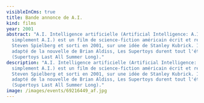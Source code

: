 ```yaml
---
visibleInCms: true
title: Bande annonce de A.I.
kind: films
year: 2001
abstract: "A.I. Intelligence artificielle (Artificial Intelligence: A.I. ou
  simplement A.I.) est un film de science-fiction américain écrit et réalisé par
  Steven Spielberg et sorti en 2001, sur une idée de Stanley Kubrick. Il est
  adapté de la nouvelle de Brian Aldiss, Les Supertoys durent tout l'été
  (Supertoys Last All Summer Long)."
description: "A.I. Intelligence artificielle (Artificial Intelligence: A.I. ou
  simplement A.I.) est un film de science-fiction américain écrit et réalisé par
  Steven Spielberg et sorti en 2001, sur une idée de Stanley Kubrick. Il est
  adapté de la nouvelle de Brian Aldiss, Les Supertoys durent tout l'été
  (Supertoys Last All Summer Long)."
image: /images/events/69216449_af.jpg
---
```

